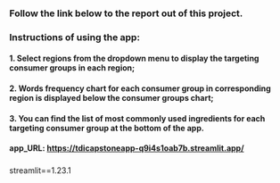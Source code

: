 ### Follow the link below to the report out of this project.
### Instructions of using the app:
#### 1. Select regions from the dropdown menu to display the targeting consumer groups in each region;
#### 2. Words frequency chart for each consumer group in corresponding region is displayed below the consumer groups chart;
#### 3. You can find the list of most commonly used ingredients for each targeting consumer group at the bottom of the app.

#### app_URL: https://tdicapstoneapp-q9i4s1oab7b.streamlit.app/
### 
streamlit==1.23.1
